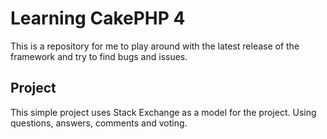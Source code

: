 # Learning CakePHP 4
This is a repository for me to play around with the latest release of the framework and try to find bugs and issues.

## Project
This simple project uses Stack Exchange as a model for the project. Using questions, answers, comments and voting.
